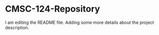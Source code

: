 # CMSC-124-Repository
I am editing the README file. Adding some more details about the project description.
